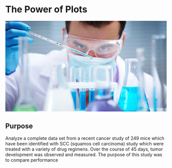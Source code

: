 # The Power of Plots

![Screenshot](Screenshots/Lab.jpg "Screenshot")

## Purpose

Analyze a complete data set from a recent cancer study of 249 mice which have been identified with SCC (squamos cell carcinoma) study which were treated with a variety of drug regimens.  Over the course of 45 days, tumor development was observed and measured.  The purpose of this study was to compare performance 